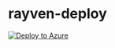 # rayven-deploy


[![Deploy to Azure](https://aka.ms/deploytoazurebutton)](https://portal.azure.com/#create/Microsoft.Template/uri/https%3A%2F%2Fraw.githubusercontent.com%2Faluitink%2Frayven-deploy%2Fmain%2F/infra/azuredeploy.json)
